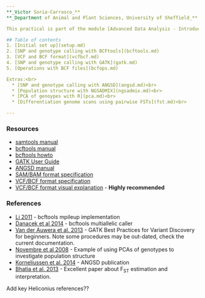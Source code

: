 ```yaml
---
**_Victor Soria-Carrasco_**
**_Department of Animal and Plant Sciences, University of Sheffield_**

This practical is part of the module [Advanced Data Analysis - Introduction to NGS data analysis](https://visoca.github.io/AdvDataAna-introNGS/). The aim is to learn how to call single nucleotide polymorphism (SNPs) and genotypes, that is the process of identifying variable sites and determining the genotype for each individual at each site. We will be using a dataset of whole genome sequence data of 32 individuals of *Heliconius melpomene*. After calling SNPs, we will do some subsetting and filtering and will carry out a few example analyses.

## Table of contents
1. [Initial set up](setup.md)
2. [SNP and genotype calling with BCFtools](bcftools.md)
3. [VCF and BCF format](vcfbcf.md)
4. [SNP and genotype calling with GATK](gatk.md)
5. [Operations with BCF files](bcfops.md)

Extras:<br>
  * [SNP and genotype calling with ANGSD](angsd.md)<br>
  * [Population structure with NGSADMIX](ngsadmix.md)<br>
  * [PCA of genoypes with R](pca.md)<br>
  * [Differentiation genome scans using pairwise FSTs](fst.md)<br>

---
```


### Resources
* [samtools manual](http://www.htslib.org/doc/samtools.html)
* [bcftools manual](http://www.htslib.org/doc/bcftools.html)
* [bcftools howto](http://samtools.github.io/bcftools/howtos/index.html)
* [GATK User Guide](https://software.broadinstitute.org/gatk/documentation/quickstart?v=4)
* [ANGSD manual](http://www.popgen.dk/angsd/index.php/ANGSD)
* [SAM/BAM format specification](https://samtools.github.io/hts-specs/SAMv1.pdf)
* [VCF/BCF format specification](https://samtools.github.io/hts-specs/VCFv4.3.pdf)
* [VCF/BCF format visual explanation](http://vcftools.sourceforge.net/VCF-poster.pdf) - __Highly recommended__
 
### References
* [Li 2011](https://www.ncbi.nlm.nih.gov/pmc/articles/PMC3198575/) - bcftools mpileup implementation
* [Danacek et al 2014](http://samtools.github.io/bcftools/call-m.pdf) - bcftools multiallelic caller
* [Van der Auwera et al. 2013](https://www.ncbi.nlm.nih.gov/pmc/articles/PMC4243306/) - GATK Best Practices for Variant Discovery for beginners. Note some procedures may be out-dated, check the current documentation.
* [Novembre et al 2008](https://www.nature.com/articles/nature07331) - Example of using PCAs of genotypes to investigate population structure
* [Korneliussen et al. 2014](https://bmcbioinformatics.biomedcentral.com/articles/10.1186/s12859-014-0356-4) - ANGSD publication
* [Bhatia et al. 2013](http://genome.cshlp.org/content/23/9/1514.full) - Excellent paper about F<sub>ST</sub> estimation and interpretation.

Add key Heliconius references??
